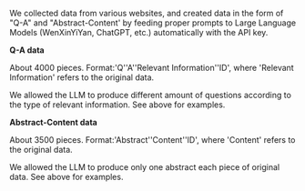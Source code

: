 We collected data from various websites, and created data in the form of "Q-A" and "Abstract-Content' by feeding proper prompts to Large Language Models (WenXinYiYan, ChatGPT, etc.) automatically with the API key.

**Q-A data**

About 4000 pieces. Format:'Q''A''Relevant Information''ID', where 'Relevant Information' refers to the original data.



We allowed the LLM to produce different amount of questions according to the type of relevant information. See above for examples.

**Abstract-Content data**

About 3500 pieces. Format:'Abstract''Content''ID', where 'Content' refers to the original data.



We allowed the LLM to produce only one abstract each piece of original data. See above for examples.
